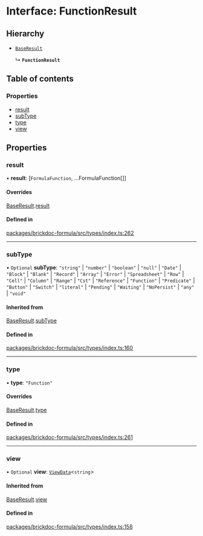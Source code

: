 # Interface: FunctionResult

## Hierarchy

- [`BaseResult`](BaseResult.md)

  ↳ **`FunctionResult`**

## Table of contents

### Properties

- [result](FunctionResult.md#result)
- [subType](FunctionResult.md#subtype)
- [type](FunctionResult.md#type)
- [view](FunctionResult.md#view)

## Properties

### <a id="result" name="result"></a> result

• **result**: [`FormulaFunction`, ...FormulaFunction[]]

#### Overrides

[BaseResult](BaseResult.md).[result](BaseResult.md#result)

#### Defined in

[packages/brickdoc-formula/src/types/index.ts:262](https://github.com/brickdoc/brickdoc/blob/main/packages/brickdoc-formula/src/types/index.ts#L262)

___

### <a id="subtype" name="subtype"></a> subType

• `Optional` **subType**: ``"string"`` \| ``"number"`` \| ``"boolean"`` \| ``"null"`` \| ``"Date"`` \| ``"Block"`` \| ``"Blank"`` \| ``"Record"`` \| ``"Array"`` \| ``"Error"`` \| ``"Spreadsheet"`` \| ``"Row"`` \| ``"Cell"`` \| ``"Column"`` \| ``"Range"`` \| ``"Cst"`` \| ``"Reference"`` \| ``"Function"`` \| ``"Predicate"`` \| ``"Button"`` \| ``"Switch"`` \| ``"literal"`` \| ``"Pending"`` \| ``"Waiting"`` \| ``"NoPersist"`` \| ``"any"`` \| ``"void"``

#### Inherited from

[BaseResult](BaseResult.md).[subType](BaseResult.md#subtype)

#### Defined in

[packages/brickdoc-formula/src/types/index.ts:160](https://github.com/brickdoc/brickdoc/blob/main/packages/brickdoc-formula/src/types/index.ts#L160)

___

### <a id="type" name="type"></a> type

• **type**: ``"Function"``

#### Overrides

[BaseResult](BaseResult.md).[type](BaseResult.md#type)

#### Defined in

[packages/brickdoc-formula/src/types/index.ts:261](https://github.com/brickdoc/brickdoc/blob/main/packages/brickdoc-formula/src/types/index.ts#L261)

___

### <a id="view" name="view"></a> view

• `Optional` **view**: [`ViewData`](ViewData.md)<`string`\>

#### Inherited from

[BaseResult](BaseResult.md).[view](BaseResult.md#view)

#### Defined in

[packages/brickdoc-formula/src/types/index.ts:158](https://github.com/brickdoc/brickdoc/blob/main/packages/brickdoc-formula/src/types/index.ts#L158)
